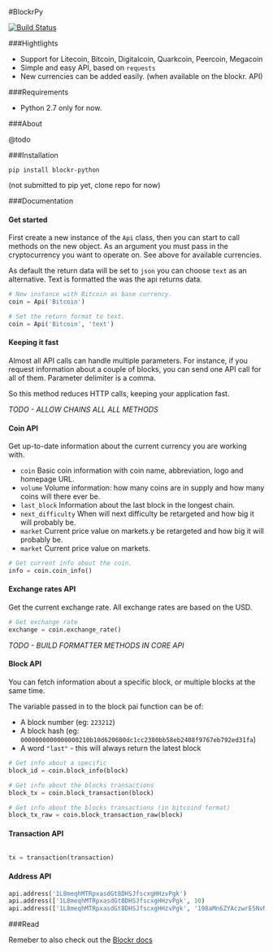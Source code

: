 #BlockrPy

[![Build Status](https://travis-ci.org/stormpat/blockr-python.svg?branch=master)](https://travis-ci.org/stormpat/blockr-python)

###Hightlights

- Support for Litecoin, Bitcoin, Digitalcoin, Quarkcoin, Peercoin, Megacoin
- Simple and easy API, based on ```requests```
- New currencies can be added easily. (when available on the blockr. API)

###Requirements

- Python 2.7 only for now.

###About

@todo

###Installation

```pip install blockr-python```

(not submitted to pip yet, clone repo for now)

###Documentation

#### Get started

First create a new instance of the ```Api``` class, then you can start to call
methods on the new object. As an argument you must pass in the cryptocurrency
you want to operate on. See above for available currencies.

As default the return data will be set to ```json``` you can choose ```text```
as an alternative. Text is formatted the was the api returns data.

```python
# New instance with Bitcoin as base currency.
coin = Api('Bitcoin')

# Set the return format to text.
coin = Api('Bitcoin', 'text')
```

#### Keeping it fast

Almost all API calls can handle multiple parameters. For instance, if you request information about a couple of blocks, you can send one API call for all of them. Parameter delimiter is a comma.

So this method reduces HTTP calls, keeping your application fast.

*TODO - ALLOW CHAINS ALL ALL METHODS*



#### Coin API

Get up-to-date information about the current currency you are working with.

- ```coin``` Basic coin information with coin name, abbreviation, logo and homepage URL.
- ```volume``` Volume information: how many coins are in supply and how many coins will there ever be.
- ```last_block``` Information about the last block in the longest chain.
- ```next_difficulty``` When will next difficulty be retargeted and how big it will probably be.
- ```market``` Current price value on markets.y be retargeted and how big it will probably be.
- ```market``` Current price value on markets.

```python
# Get current info about the coin.
info = coin.coin_info()
```

#### Exchange rates API

Get the current exchange rate. All exchange rates are based on the USD.

```python
# Get exchange rate
exchange = coin.exchange_rate()
```

*TODO - BUILD FORMATTER METHODS IN CORE API*

#### Block API

You can fetch information about a specific block, or multiple blocks at the
same time.

The variable passed in to the block pai function can be of:

- A block number (eg: ```223212```)
- A block hash (eg: ```0000000000000000210b10d620600dc1cc2380bb58eb2408f9767eb792ed31fa```)
- A word ```"last"``` - this will always return the latest block

```python
# Get info about a specific
block_id = coin.block_info(block)

# Get info about the blocks transactions
block_tx = coin.block_transaction(block)

# Get info about the blocks transactions (in bitcoind format)
block_tx_raw = coin.block_transaction_raw(block)
```


#### Transaction API


```python

tx = transaction(transaction)

```


#### Address API

```python
api.address('1L8meqhMTRpxasdGt8DHSJfscxgHHzvPgk')
api.address(['1L8meqhMTRpxasdGt8DHSJfscxgHHzvPgk', 10)
api.address(['1L8meqhMTRpxasdGt8DHSJfscxgHHzvPgk', '198aMn6ZYAczwrE5NvNTUMyJ5qkfy4g3Hi'], 10)
```

###Read

Remeber to also check out the [Blockr docs](http://blockr.io/documentation/api)